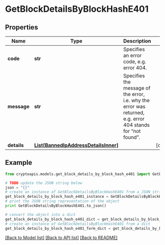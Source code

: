 # GetBlockDetailsByBlockHashE401


## Properties
Name | Type | Description | Notes
------------ | ------------- | ------------- | -------------
**code** | **str** | Specifies an error code, e.g. error 404. | 
**message** | **str** | Specifies the message of the error, i.e. why the error was returned, e.g. error 404 stands for “not found”. | 
**details** | [**List[BannedIpAddressDetailsInner]**](BannedIpAddressDetailsInner.md) |  | [optional] 

## Example

```python
from cryptoapis.models.get_block_details_by_block_hash_e401 import GetBlockDetailsByBlockHashE401

# TODO update the JSON string below
json = "{}"
# create an instance of GetBlockDetailsByBlockHashE401 from a JSON string
get_block_details_by_block_hash_e401_instance = GetBlockDetailsByBlockHashE401.from_json(json)
# print the JSON string representation of the object
print GetBlockDetailsByBlockHashE401.to_json()

# convert the object into a dict
get_block_details_by_block_hash_e401_dict = get_block_details_by_block_hash_e401_instance.to_dict()
# create an instance of GetBlockDetailsByBlockHashE401 from a dict
get_block_details_by_block_hash_e401_form_dict = get_block_details_by_block_hash_e401.from_dict(get_block_details_by_block_hash_e401_dict)
```
[[Back to Model list]](../README.md#documentation-for-models) [[Back to API list]](../README.md#documentation-for-api-endpoints) [[Back to README]](../README.md)


